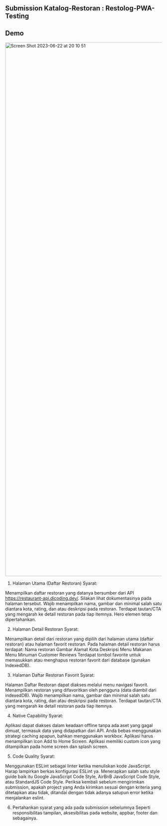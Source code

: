 # 
## Submission Katalog-Restoran : Restolog-PWA-Testing
## Demo

<img width="1709" alt="Screen Shot 2023-06-22 at 20 10 51" src="https://github.com/kodeman274/restolog-pwa-testing/assets/99820483/93ad7fff-f482-4816-ac74-5e7085721a45">

1. Halaman Utama (Daftar Restoran)
Syarat:

Menampilkan daftar restoran yang datanya bersumber dari API https://restaurant-api.dicoding.dev/. Silakan lihat dokumentasinya pada halaman tersebut.
Wajib menampilkan nama, gambar dan minimal salah satu diantara kota, rating, dan atau deskripsi pada restoran.
Terdapat tautan/CTA yang mengarah ke detail restoran pada tiap itemnya.
Hero elemen tetap dipertahankan.

2. Halaman Detail Restoran
Syarat:

Menampilkan detail dari restoran yang dipilih dari halaman utama (daftar restoran) atau halaman favorit restoran.
Pada halaman detail restoran harus terdapat:
Nama restoran
Gambar
Alamat
Kota
Deskripsi
Menu Makanan
Menu Minuman
Customer Reviews
Terdapat tombol favorite untuk memasukkan atau menghapus restoran favorit dari database (gunakan IndexedDB).

3. Halaman Daftar Restoran Favorit
Syarat:

Halaman Daftar Restoran dapat diakses melalui menu navigasi favorit.
Menampilkan restoran yang difavoritkan oleh pengguna (data diambil dari indexedDB).
Wajib menampilkan nama, gambar dan minimal salah satu diantara kota, rating, dan atau deskripsi pada restoran.
Terdapat tautan/CTA yang mengarah ke detail restoran pada tiap itemnya.

4. Native Capability
Syarat:

Aplikasi dapat diakses dalam keadaan offline tanpa ada aset yang gagal dimuat, termasuk data yang didapatkan dari API. Anda bebas menggunakan strategi caching apapun, bahkan menggunakan workbox.
Aplikasi harus menampilkan icon Add to Home Screen.
Aplikasi memiliki custom icon yang ditampilkan pada home screen dan splash screen.

5. Code Quality
Syarat:

Menggunakan ESLint sebagai linter ketika menuliskan kode JavaScript. Harap lampirkan berkas konfigurasi ESLint ya.
Menerapkan salah satu style guide baik itu Google JavaScript Code Style, AirBnB JavaScript Code Style, atau StandardJS Code Style.
Periksa kembali sebelum mengirimkan submission, apakah project yang Anda kirimkan sesuai dengan kriteria yang ditetapkan atau tidak, ditandai dengan tidak adanya satupun error ketika menjalankan eslint.

6. Pertahankan syarat yang ada pada submission sebelumnya
Seperti responsibilitas tampilan, aksesibilitas pada website, appbar, footer dan sebagainya.

 
